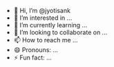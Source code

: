 - 👋 Hi, I’m @jyotisank
- 👀 I’m interested in ...
- 🌱 I’m currently learning ...
- 💞️ I’m looking to collaborate on ...
- 📫 How to reach me ...
- 😄 Pronouns: ...
- ⚡ Fun fact: ...

<!---
jyotisank/jyotisank is a ✨ special ✨ repository because its `README.md` (this file) appears on your GitHub profile.
You can click the Preview link to take a look at your changes.
--->
